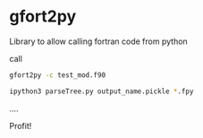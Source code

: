 # gfort2py
Library to allow calling fortran code from python

call
````bash
gfort2py -c test_mod.f90

ipython3 parseTree.py output_name.pickle *.fpy
````

....

Profit!

